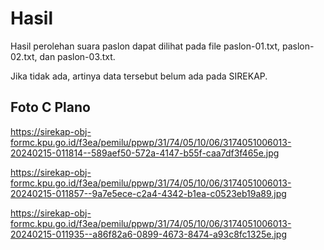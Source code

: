 # Hasil

Hasil perolehan suara paslon dapat dilihat pada file paslon-01.txt, paslon-02.txt, dan paslon-03.txt.

Jika tidak ada, artinya data tersebut belum ada pada SIREKAP.

## Foto C Plano

https://sirekap-obj-formc.kpu.go.id/f3ea/pemilu/ppwp/31/74/05/10/06/3174051006013-20240215-011814--589aef50-572a-4147-b55f-caa7df3f465e.jpg

https://sirekap-obj-formc.kpu.go.id/f3ea/pemilu/ppwp/31/74/05/10/06/3174051006013-20240215-011857--9a7e5ece-c2a4-4342-b1ea-c0523eb19a89.jpg

https://sirekap-obj-formc.kpu.go.id/f3ea/pemilu/ppwp/31/74/05/10/06/3174051006013-20240215-011935--a86f82a6-0899-4673-8474-a93c8fc1325e.jpg
